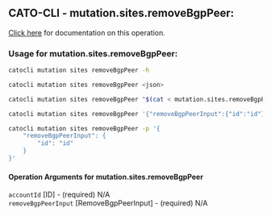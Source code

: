 
## CATO-CLI - mutation.sites.removeBgpPeer:
[Click here](https://api.catonetworks.com/documentation/#mutation-mutation.sites.removeBgpPeer) for documentation on this operation.

### Usage for mutation.sites.removeBgpPeer:

```bash
catocli mutation sites removeBgpPeer -h

catocli mutation sites removeBgpPeer <json>

catocli mutation sites removeBgpPeer "$(cat < mutation.sites.removeBgpPeer.json)"

catocli mutation sites removeBgpPeer '{"removeBgpPeerInput":{"id":"id"}}'

catocli mutation sites removeBgpPeer -p '{
    "removeBgpPeerInput": {
        "id": "id"
    }
}'
```

#### Operation Arguments for mutation.sites.removeBgpPeer ####

`accountId` [ID] - (required) N/A    
`removeBgpPeerInput` [RemoveBgpPeerInput] - (required) N/A    
